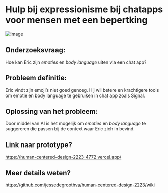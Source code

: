 # Hulp bij expressionisme bij chatapps voor mensen met een bepertking

![image](https://github.com/jessedegroothva/human-centered-design-2223/assets/90199203/2a594571-0134-4cb9-94a9-db0aa0b006e9)

## Onderzoeksvraag: 
Hoe kan Eric zijn _emoties_ en _body language_ uiten via een chat app?

## Probleem definitie: 
Eric vindt zijn emoji’s niet goed genoeg. Hij wil betere en krachtigere tools om emotie en body language te gebruiken in chat app zoals Signal.

## Oplossing van het probleem: 
Door middel van AI is het mogelijk om _emoties_ en _body language_ te suggereren die passen bij de context waar Eric zich in bevind.

## Link naar prototype?
https://human-centered-design-2223-4772.vercel.app/

## Meer details weten?
https://github.com/jessedegroothva/human-centered-design-2223/wiki
